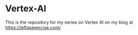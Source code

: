 # Vertex-AI
This is the repository for my series on Vertex AI on my blog at https://leftasexercise.com/
